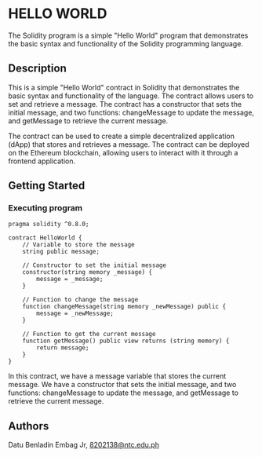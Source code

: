 # HELLO WORLD

The Solidity program is a simple "Hello World" program that demonstrates the basic syntax and functionality of the Solidity programming language.

## Description

This is a simple "Hello World" contract in Solidity that demonstrates the basic syntax and functionality of the language. The contract allows users to set and retrieve a message. The contract has a constructor that sets the initial message, and two functions: changeMessage to update the message, and getMessage to retrieve the current message.

The contract can be used to create a simple decentralized application (dApp) that stores and retrieves a message. The contract can be deployed on the Ethereum blockchain, allowing users to interact with it through a frontend application.

## Getting Started

### Executing program

```
pragma solidity ^0.8.0;

contract HelloWorld {
    // Variable to store the message
    string public message;

    // Constructor to set the initial message
    constructor(string memory _message) {
        message = _message;
    }

    // Function to change the message
    function changeMessage(string memory _newMessage) public {
        message = _newMessage;
    }

    // Function to get the current message
    function getMessage() public view returns (string memory) {
        return message;
    }
}
```

In this contract, we have a message variable that stores the current message. We have a constructor that sets the initial message, and two functions: changeMessage to update the message, and getMessage to retrieve the current message.

## Authors

Datu Benladin Embag Jr, 
8202138@ntc.edu.ph
